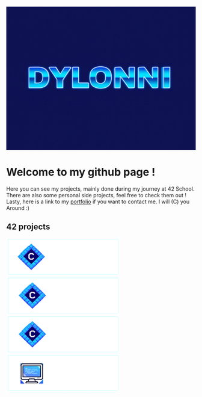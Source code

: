 <!--
**Dylonni/Dylonni** is a ✨ _special_ ✨ repository because its `README.md` (this file) appears on your GitHub profile.

Here are some ideas to get you started:

- 🔭 I’m currently working on ...
- 🌱 I’m currently learning ...
- 👯 I’m looking to collaborate on ...
- 🤔 I’m looking for help with ...
- 💬 Ask me about ...
- 📫 How to reach me: ...
- 😄 Pronouns: ...
- ⚡ Fun fact: ...
-->
![HELLO](./screenshots/banner.jpg)
# Welcome to my github page !

Here you can see my projects, mainly done during my journey at 42 School.  
There are also some personal side projects, feel free to check them out !  
Lasty, here is a link to my [portfolio](https://dylonni.me) if you want to contact me. I will (C) you Around :)

## 42 projects

[![LIBFT](./screenshots/libft.png)](https://github.com/Dylonni/42_libft)
[![PRINTF](./screenshots/printf.png)](https://github.com/Dylonni/42_ft_printf)
[![GNL](./screenshots/gnl2.png)](https://github.com/Dylonni/42_get_next_line)
[![B2BR](./screenshots/b2br.png)](https://github.com/Dylonni/42_born_to_be_root)
